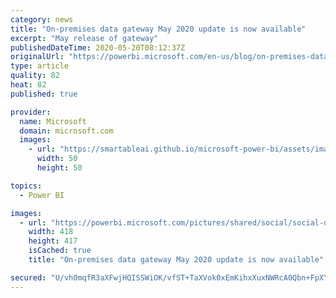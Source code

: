 ```yaml
---
category: news
title: "On-premises data gateway May 2020 update is now available"
excerpt: "May release of gateway"
publishedDateTime: 2020-05-20T08:12:37Z
originalUrl: "https://powerbi.microsoft.com/en-us/blog/on-premises-data-gateway-may-2020-update-is-now-available/"
type: article
quality: 82
heat: 82
published: true

provider:
  name: Microsoft
  domain: microsoft.com
  images:
    - url: "https://smartableai.github.io/microsoft-power-bi/assets/images/organizations/microsoft.com-50x50.jpg"
      width: 50
      height: 50

topics:
  - Power BI

images:
  - url: "https://powerbi.microsoft.com/pictures/shared/social/social-default-image.png"
    width: 418
    height: 417
    isCached: true
    title: "On-premises data gateway May 2020 update is now available"

secured: "U/vh0mqfR3aXFwjHQISSWiOK/vfST+TaXVok0xEmKihxXuxNWRcA0Qbn+FpXYy0SHctgNFbrNCkcOAXr3TE8fXmhoNsgNiuIw1ueQr2kAiutunOZi5oo6cvvO553R09/PqqMMvtrA3nsa7diSBbnpYECulX0eME/WiX4tikC6j1IcS8GXHl39MFJ89+GbKjzL1h7gF5iEqnUg0AyUzl3Vol6T49GjPCCthuWmw92EG7uRpjbhQ0V0uw69UZPKrM+DaLnBCGu6qb0cWn4Ql3L9M2iM3PvBKb9CgGvKPITpp7jEub8Hfv8/wVSwGl7dJzkIGykXw3mJXcctA3CBnOqZg==;rNOfQPzjE0HDVT0k+wosSA=="
---
```


